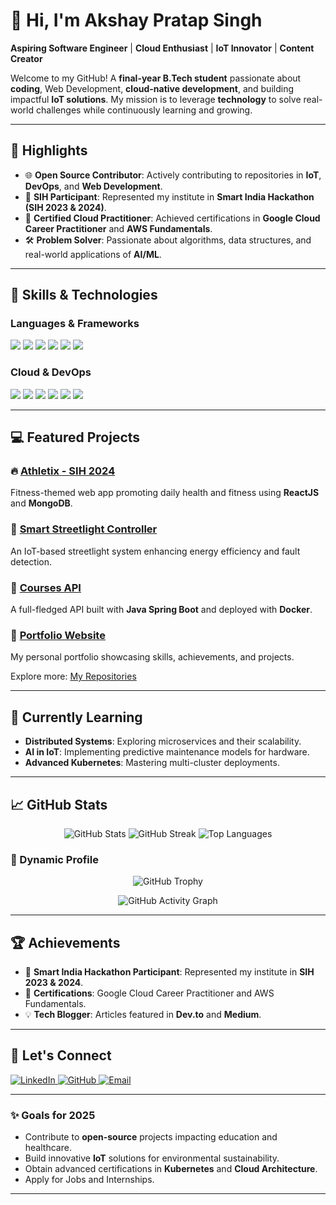 # 👋 Hi, I'm Akshay Pratap Singh  

**Aspiring Software Engineer** | **Cloud Enthusiast** | **IoT Innovator** | **Content Creator**  

Welcome to my GitHub! A **final-year B.Tech student** passionate about **coding**, Web Development, **cloud-native development**, and building impactful **IoT solutions**. My mission is to leverage **technology** to solve real-world challenges while continuously learning and growing.  

---

## 🌟 Highlights  

- 🌐 **Open Source Contributor**: Actively contributing to repositories in **IoT**, **DevOps**, and **Web Development**.  
- 🏅 **SIH Participant**: Represented my institute in **Smart India Hackathon (SIH 2023 & 2024)**.  
- 📜 **Certified Cloud Practitioner**: Achieved certifications in **Google Cloud Career Practitioner** and **AWS Fundamentals**.  
- 🛠️ **Problem Solver**: Passionate about algorithms, data structures, and real-world applications of **AI/ML**.  

---

## 🚀 Skills & Technologies  

### Languages & Frameworks  
<p align="left">
  <img src="https://img.shields.io/badge/C%2B%2B-00599C?style=for-the-badge&logo=c%2B%2B&logoColor=white" />
  <img src="https://img.shields.io/badge/Python-3776AB?style=for-the-badge&logo=python&logoColor=white" />
  <img src="https://img.shields.io/badge/JavaScript-F7DF1E?style=for-the-badge&logo=javascript&logoColor=black" />
  <img src="https://img.shields.io/badge/ReactJS-61DAFB?style=for-the-badge&logo=react&logoColor=black" />
  <img src="https://img.shields.io/badge/Node.js-339933?style=for-the-badge&logo=node.js&logoColor=white" />
  <img src="https://img.shields.io/badge/Spring%20Boot-6DB33F?style=for-the-badge&logo=spring-boot&logoColor=white" />
</p>  

### Cloud & DevOps  
<p align="left">
  <img src="https://img.shields.io/badge/Amazon%20AWS-232F3E?style=for-the-badge&logo=amazon-aws&logoColor=white" />
  <img src="https://img.shields.io/badge/Google%20Cloud-4285F4?style=for-the-badge&logo=google-cloud&logoColor=white" />
  <img src="https://img.shields.io/badge/Docker-2496ED?style=for-the-badge&logo=docker&logoColor=white" />
  <img src="https://img.shields.io/badge/Kubernetes-326CE5?style=for-the-badge&logo=kubernetes&logoColor=white" />
  <img src="https://img.shields.io/badge/Terraform-623CE4?style=for-the-badge&logo=terraform&logoColor=white" />
  <img src="https://img.shields.io/badge/Jenkins-D24939?style=for-the-badge&logo=jenkins&logoColor=white" />
</p>  

---

## 💻 Featured Projects  

### 🔥 **[Athletix - SIH 2024](https://github.com/akshayconqurers/athletix)**  
Fitness-themed web app promoting daily health and fitness using **ReactJS** and **MongoDB**.  

### 🌟 **[Smart Streetlight Controller](https://github.com/akshayconqurers/scms)**  
An IoT-based streetlight system enhancing energy efficiency and fault detection.  

### 🚀 **[Courses API](https://github.com/akshayconqurers/courses-api)**  
A full-fledged API built with **Java Spring Boot** and deployed with **Docker**.  

### 🧩 **[Portfolio Website](https://github.com/akshayconqurers/portfolio)**  
My personal portfolio showcasing skills, achievements, and projects.  

Explore more: [My Repositories](https://github.com/akshayconqurers?tab=repositories)  

---

## 🌱 Currently Learning  

- **Distributed Systems**: Exploring microservices and their scalability.  
- **AI in IoT**: Implementing predictive maintenance models for hardware.  
- **Advanced Kubernetes**: Mastering multi-cluster deployments.  

---

## 📈 GitHub Stats  

<p align="center">
  <img src="https://github-readme-stats.vercel.app/api?username=akshayconqurers&show_icons=true&theme=radical" alt="GitHub Stats" />
  <img src="https://github-readme-streak-stats.herokuapp.com/?user=akshayconqurers&theme=radical" alt="GitHub Streak" />
  <img src="https://github-readme-stats.vercel.app/api/top-langs/?username=akshayconqurers&layout=compact&theme=radical" alt="Top Languages" />
</p>  

### 🎨 Dynamic Profile  

<p align="center">
  <img src="https://github-profile-trophy.vercel.app/?username=akshayconqurers&theme=radical&row=1&column=7" alt="GitHub Trophy" />
</p>  

<p align="center">
  <img src="https://github-readme-activity-graph.vercel.app/graph?username=akshayconqurers&theme=radical&hide_border=true&area=true" alt="GitHub Activity Graph" />
</p>  

---

## 🏆 Achievements  

- 🏅 **Smart India Hackathon Participant**: Represented my institute in **SIH 2023 & 2024**.  
- 📜 **Certifications**: Google Cloud Career Practitioner and AWS Fundamentals.  
- 💡 **Tech Blogger**: Articles featured in **Dev.to** and **Medium**.  

---

## 🌟 Let's Connect  

<p align="left">
  <a href="https://www.linkedin.com/in/akshay-pratap-singh-a309b8250">
    <img src="https://img.shields.io/badge/LinkedIn-blue?style=for-the-badge&logo=linkedin&logoColor=white" alt="LinkedIn" />
  </a>
  <a href="https://github.com/akshayconqurers">
    <img src="https://img.shields.io/badge/GitHub-black?style=for-the-badge&logo=github&logoColor=white" alt="GitHub" />
  </a>
  <a href="mailto:akshayprince7800@gmail.com">
    <img src="https://img.shields.io/badge/Email-red?style=for-the-badge&logo=gmail&logoColor=white" alt="Email" />
  </a>
</p>  

---

### ✨ Goals for 2025  

- Contribute to **open-source** projects impacting education and healthcare.  
- Build innovative **IoT** solutions for environmental sustainability.  
- Obtain advanced certifications in **Kubernetes** and **Cloud Architecture**.
- Apply for Jobs and Internships.

---

